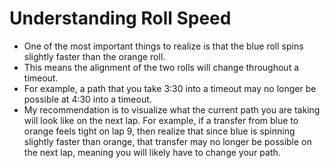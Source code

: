 # Understanding Roll Speed

* One of the most important things to realize is that the blue roll spins slightly faster than the orange roll.
* This means the alignment of the two rolls will change throughout a timeout.
* For example, a path that you take 3:30 into a timeout may no longer be possible at 4:30 into a timeout.
* My recommendation is to visualize what the current path you are taking will look like on the next lap. For example, if a transfer from blue to orange feels tight on lap 9, then realize that since blue is spinning slightly faster than orange, that transfer may no longer be possible on the next lap, meaning you will likely have to change your path.
